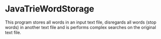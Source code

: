 # JavaTrieWordStorage
This program stores all words in an input text file, disregards all words (stop words) in another text file and is performs complex searches on the original text file.
